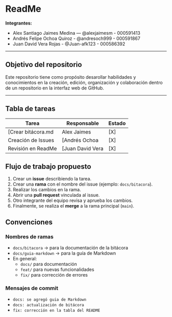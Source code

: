 # ReadMe

**Integrantes:**
- Alex Santiago Jaimes Medina — @alexjaimesm - 000591413  
- Andrés Felipe Ochoa Quiroz - @andresoch999 - 000591867
- Juan David Vera Rojas - @Juan-afk123 - 000586392 

---

##  Objetivo del repositorio

Este repositorio tiene como propósito desarollar habilidades y conocimientos en la creación, edición, organización y colaboración dentro de un repositorio en la interfaz web de GitHub.

---

## Tabla de tareas

| Tarea             | Responsable       | Estado |
|-------------------|------------------|--------|
| [Crear bitácora.md         | Alex Jaimes     | [X]    |
| Creación de Issues        | [Andrés Ochoa    | [X]    |
| Revisión en ReadMe       | [Juan David Vera     | [X]    |

## Flujo de trabajo propuesto

1. Crear un **issue** describiendo la tarea.
2. Crear una **rama** con el nombre del issue (ejemplo: `docs/bitacora`).
3. Realizar los cambios en la rama.
4. Abrir una **pull request** vinculada al issue.
5. Otro integrante del equipo revisa y aprueba los cambios.
6. Finalmente, se realiza el **merge** a la rama principal (`main`).

## Convenciones

### Nombres de ramas
- `docs/bitacora` → para la documentación de la bitácora  
- `docs/guia-markdown` → para la guía de Markdown  
- En general:  
  - `docs/` para documentación  
  - `feat/` para nuevas funcionalidades  
  - `fix/` para corrección de errores  

### Mensajes de commit
- `docs: se agregó guia de Markdown`  
- `docs: actualización de bitácora`  
- `fix: corrección en la tabla del README`  

